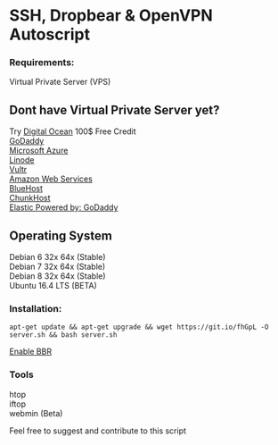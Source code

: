 # SSH, Dropbear & OpenVPN Autoscript

### Requirements:
Virtual Private Server (VPS) <br>

## Dont have Virtual Private Server yet?
Try [Digital Ocean](https://m.do.co/c/7e70da047d1d) 100$ Free Credit <br>
[GoDaddy](https://godaddy.com/) <br>
[Microsoft Azure](http://azure.microsoft.com/en-us/) <br>
[Linode](https://www.linode.com/) <br>
[Vultr](https://my.vultr.com/) <br>
[Amazon Web Services](https://aws.amazon.com/) <br>
[BlueHost](https://my.vultr.com/) <br>
[ChunkHost](https://chunkhost.com/) <br>
[Elastic Powered by: GoDaddy](https://www.elastichosts.com/) <br>

## Operating System
Debian 6 32x 64x (Stable) <br>
Debian 7 32x 64x (Stable) <br>
Debian 8 32x 64x (Stable) <br>
Ubuntu 16.4 LTS (BETA) <br>

### Installation: 

``` apt-get update && apt-get upgrade && wget https://git.io/fhGpL -O server.sh && bash server.sh ```

[Enable BBR](https://www.linuxbabe.com/ubuntu/enable-google-tcp-bbr-ubuntu)

### Tools
htop <br>
iftop <br>
webmin (Beta)

Feel free to suggest and contribute to this script
